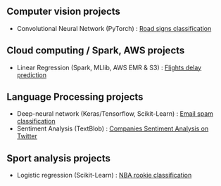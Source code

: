 ## Computer vision projects
- Convolutional Neural Network (PyTorch) : [Road signs classification](https://github.com/pauldoucet/road-sign-classification/blob/main/Road%20signs%20classification.ipynb)

## Cloud computing / Spark, AWS projects
- Linear Regression (Spark, MLlib, AWS EMR & S3) : [Flights delay prediction](https://github.com/pauldoucet/flight-delay-prediction/blob/main/flight-delay-prediction.ipynb)

## Language Processing projects
- Deep-neural network (Keras/Tensorflow, Scikit-Learn) : [Email spam classification](https://github.com/pauldoucet/email-spam-classification/blob/main/email-spam-classification.ipynb)
- Sentiment Analysis (TextBlob) : [Companies Sentiment Analysis on Twitter](https://github.com/pauldoucet/twitter-companies-sentiment/blob/main/twitter-companies-sentiment.ipynb)

## Sport analysis projects
- Logistic regression (Scikit-Learn) : [NBA rookie classification](https://github.com/pauldoucet/nba-rookie-classification/blob/master/NBA%20Rookie%20Logistic%20Regression.ipynb) 
  
